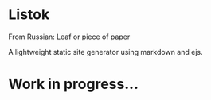 # Listok
From Russian: Leaf or piece of paper

A lightweight static site generator using markdown and ejs.

# Work in progress...